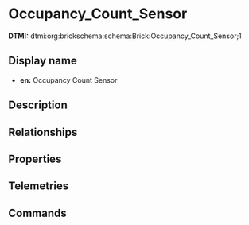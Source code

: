 # Occupancy_Count_Sensor
**DTMI:** dtmi:org:brickschema:schema:Brick:Occupancy_Count_Sensor;1
## Display name
- **en:** Occupancy Count Sensor
## Description
## Relationships
## Properties
## Telemetries
## Commands
